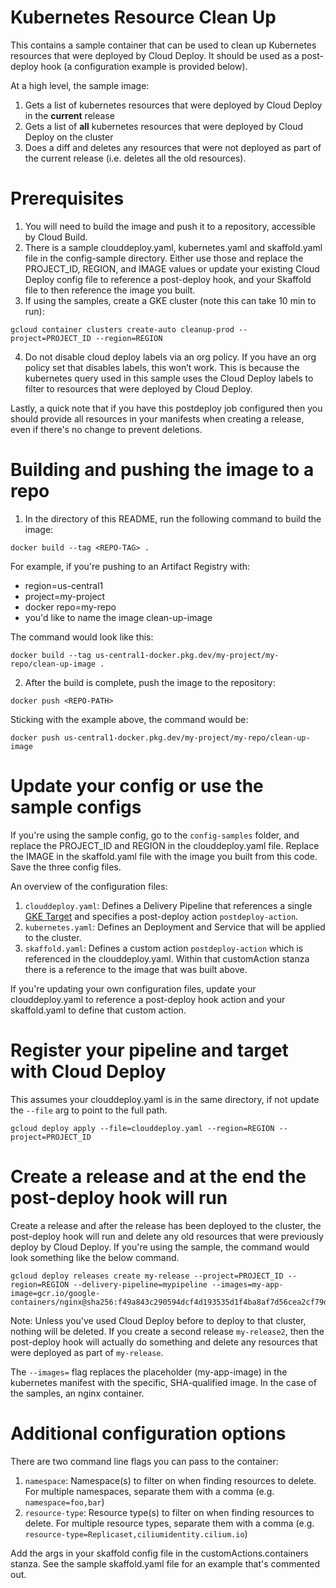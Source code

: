 # Kubernetes Resource Clean Up
This contains a sample container that can be used to clean up Kubernetes
resources that were deployed by Cloud Deploy. It should be used as a post-deploy
hook (a configuration example is provided below).

At a high level, the sample image:
1. Gets a list of kubernetes resources that were deployed by Cloud Deploy in the 
   **current** release
2. Gets a list of **all** kubernetes resources that were deployed by Cloud Deploy
   on the cluster
3. Does a diff and deletes any resources that were not deployed as part of the
   current release (i.e. deletes all the old resources).

# Prerequisites
1. You will need to build the image and push it to a repository, accessible by
Cloud Build.
2. There is a sample clouddeploy.yaml, kubernetes.yaml and skaffold.yaml file in
the config-sample directory. Either use those and replace the PROJECT_ID, 
REGION, and IMAGE values or update your existing Cloud Deploy config
file to reference a post-deploy hook, and your Skaffold file to then reference
the image you built.
3. If using the samples, create a GKE cluster (note this can take 10 min to run):

```
gcloud container clusters create-auto cleanup-prod --project=PROJECT_ID --region=REGION
```
4. Do not disable cloud deploy labels via an org policy. If you have an org
policy set that disables labels, this won’t work. This is because the kubernetes 
query used in this sample uses the Cloud Deploy labels to filter to resources
that were deployed by Cloud Deploy.

Lastly, a quick note that if you have this postdeploy job configured then you
should provide all resources in your manifests when creating a release, even if
there's no change to prevent deletions. 

# Building and pushing the image to a repo
1. In the directory of this README, run the following command to build the image:

```
docker build --tag <REPO-TAG> . 
```

For example, if you're pushing to an Artifact Registry with:
* region=us-central1
* project=my-project
* docker repo=my-repo
* you'd like to name the image clean-up-image

The command would look like this:

```
docker build --tag us-central1-docker.pkg.dev/my-project/my-repo/clean-up-image .
```

2. After the build is complete, push the image to the repository:

```
docker push <REPO-PATH>
```

Sticking with the example above, the command would be:

```
docker push us-central1-docker.pkg.dev/my-project/my-repo/clean-up-image
```

# Update your config or use the sample configs

If you're using the sample config, go to the `config-samples` folder, and replace
the PROJECT_ID and REGION in the clouddeploy.yaml file. Replace the IMAGE in the
skaffold.yaml file with the image you built from this code. Save the three
config files. 

An overview
of the configuration files:
1. `clouddeploy.yaml`: Defines a Delivery Pipeline that references a single
[GKE Target](https://cloud.google.com/deploy/docs/deploy-app-gke) and specifies
a post-deploy action `postdeploy-action`.
1. `kubernetes.yaml`: Defines an Deployment and Service that will be applied to the cluster.
1. `skaffold.yaml`: Defines a custom action `postdeploy-action` which is referenced in the clouddeploy.yaml. 
Within that customAction stanza there is a reference to the image that was
built above. 

If you're updating your own configuration files, update your clouddeploy.yaml
to reference a post-deploy hook action and your skaffold.yaml to define that
custom action.

# Register your pipeline and target with Cloud Deploy

This assumes your clouddeploy.yaml is in the same directory, if not update the 
`--file` arg to point to the full path.

```
gcloud deploy apply --file=clouddeploy.yaml --region=REGION --project=PROJECT_ID
```

# Create a release and at the end the post-deploy hook will run

Create a release and after the release has been deployed to the cluster, the
post-deploy hook will run and delete any old resources that were previously 
deploy by Cloud Deploy. If you're using the sample, the command would look 
something like the below command. 

```
gcloud deploy releases create my-release --project=PROJECT_ID --region=REGION --delivery-pipeline=mypipeline --images=my-app-image=gcr.io/google-containers/nginx@sha256:f49a843c290594dcf4d193535d1f4ba8af7d56cea2cf79d1e9554f077f1e7aaa
```

Note: Unless you've used Cloud Deploy before to deploy to that cluster, nothing
will be deleted. If you create a second release `my-release2`, then the post-deploy
hook will actually do something and delete any resources that were deployed as
part of `my-release`. 

The `--images=` flag replaces the placeholder (my-app-image) in the kubernetes 
manifest with the specific, SHA-qualified image. In the case of the samples, 
an nginx container.

# Additional configuration options

There are two command line flags you can pass to the container:

1. `namespace`: Namespace(s) to filter on when finding resources to delete. For 
    multiple namespaces, separate them with a comma (e.g. `namespace=foo,bar`)
2. `resource-type`: Resource type(s) to filter on when finding resources to
    delete. For multiple resource types, separate them with a comma (e.g.
    `resource-type=Replicaset,ciliumidentity.cilium.io`)

Add the args in your skaffold config file in the customActions.containers
stanza. See the sample skaffold.yaml file for an example that's commented out.